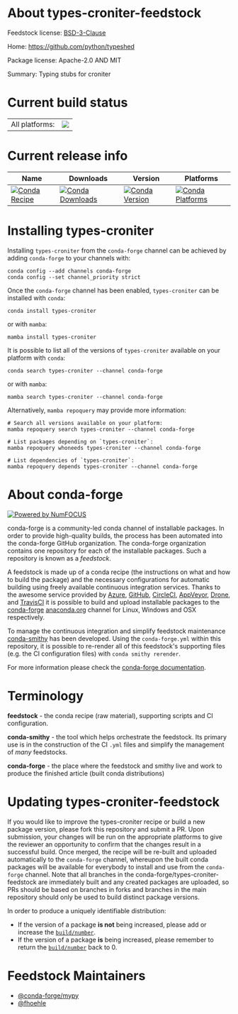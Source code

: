 About types-croniter-feedstock
==============================

Feedstock license: [BSD-3-Clause](https://github.com/conda-forge/types-croniter-feedstock/blob/main/LICENSE.txt)

Home: https://github.com/python/typeshed

Package license: Apache-2.0 AND MIT

Summary: Typing stubs for croniter

Current build status
====================


<table><tr><td>All platforms:</td>
    <td>
      <a href="https://dev.azure.com/conda-forge/feedstock-builds/_build/latest?definitionId=13180&branchName=main">
        <img src="https://dev.azure.com/conda-forge/feedstock-builds/_apis/build/status/types-croniter-feedstock?branchName=main">
      </a>
    </td>
  </tr>
</table>

Current release info
====================

| Name | Downloads | Version | Platforms |
| --- | --- | --- | --- |
| [![Conda Recipe](https://img.shields.io/badge/recipe-types--croniter-green.svg)](https://anaconda.org/conda-forge/types-croniter) | [![Conda Downloads](https://img.shields.io/conda/dn/conda-forge/types-croniter.svg)](https://anaconda.org/conda-forge/types-croniter) | [![Conda Version](https://img.shields.io/conda/vn/conda-forge/types-croniter.svg)](https://anaconda.org/conda-forge/types-croniter) | [![Conda Platforms](https://img.shields.io/conda/pn/conda-forge/types-croniter.svg)](https://anaconda.org/conda-forge/types-croniter) |

Installing types-croniter
=========================

Installing `types-croniter` from the `conda-forge` channel can be achieved by adding `conda-forge` to your channels with:

```
conda config --add channels conda-forge
conda config --set channel_priority strict
```

Once the `conda-forge` channel has been enabled, `types-croniter` can be installed with `conda`:

```
conda install types-croniter
```

or with `mamba`:

```
mamba install types-croniter
```

It is possible to list all of the versions of `types-croniter` available on your platform with `conda`:

```
conda search types-croniter --channel conda-forge
```

or with `mamba`:

```
mamba search types-croniter --channel conda-forge
```

Alternatively, `mamba repoquery` may provide more information:

```
# Search all versions available on your platform:
mamba repoquery search types-croniter --channel conda-forge

# List packages depending on `types-croniter`:
mamba repoquery whoneeds types-croniter --channel conda-forge

# List dependencies of `types-croniter`:
mamba repoquery depends types-croniter --channel conda-forge
```


About conda-forge
=================

[![Powered by
NumFOCUS](https://img.shields.io/badge/powered%20by-NumFOCUS-orange.svg?style=flat&colorA=E1523D&colorB=007D8A)](https://numfocus.org)

conda-forge is a community-led conda channel of installable packages.
In order to provide high-quality builds, the process has been automated into the
conda-forge GitHub organization. The conda-forge organization contains one repository
for each of the installable packages. Such a repository is known as a *feedstock*.

A feedstock is made up of a conda recipe (the instructions on what and how to build
the package) and the necessary configurations for automatic building using freely
available continuous integration services. Thanks to the awesome service provided by
[Azure](https://azure.microsoft.com/en-us/services/devops/), [GitHub](https://github.com/),
[CircleCI](https://circleci.com/), [AppVeyor](https://www.appveyor.com/),
[Drone](https://cloud.drone.io/welcome), and [TravisCI](https://travis-ci.com/)
it is possible to build and upload installable packages to the
[conda-forge](https://anaconda.org/conda-forge) [anaconda.org](https://anaconda.org/)
channel for Linux, Windows and OSX respectively.

To manage the continuous integration and simplify feedstock maintenance
[conda-smithy](https://github.com/conda-forge/conda-smithy) has been developed.
Using the ``conda-forge.yml`` within this repository, it is possible to re-render all of
this feedstock's supporting files (e.g. the CI configuration files) with ``conda smithy rerender``.

For more information please check the [conda-forge documentation](https://conda-forge.org/docs/).

Terminology
===========

**feedstock** - the conda recipe (raw material), supporting scripts and CI configuration.

**conda-smithy** - the tool which helps orchestrate the feedstock.
                   Its primary use is in the construction of the CI ``.yml`` files
                   and simplify the management of *many* feedstocks.

**conda-forge** - the place where the feedstock and smithy live and work to
                  produce the finished article (built conda distributions)


Updating types-croniter-feedstock
=================================

If you would like to improve the types-croniter recipe or build a new
package version, please fork this repository and submit a PR. Upon submission,
your changes will be run on the appropriate platforms to give the reviewer an
opportunity to confirm that the changes result in a successful build. Once
merged, the recipe will be re-built and uploaded automatically to the
`conda-forge` channel, whereupon the built conda packages will be available for
everybody to install and use from the `conda-forge` channel.
Note that all branches in the conda-forge/types-croniter-feedstock are
immediately built and any created packages are uploaded, so PRs should be based
on branches in forks and branches in the main repository should only be used to
build distinct package versions.

In order to produce a uniquely identifiable distribution:
 * If the version of a package **is not** being increased, please add or increase
   the [``build/number``](https://docs.conda.io/projects/conda-build/en/latest/resources/define-metadata.html#build-number-and-string).
 * If the version of a package **is** being increased, please remember to return
   the [``build/number``](https://docs.conda.io/projects/conda-build/en/latest/resources/define-metadata.html#build-number-and-string)
   back to 0.

Feedstock Maintainers
=====================

* [@conda-forge/mypy](https://github.com/conda-forge/mypy/)
* [@fhoehle](https://github.com/fhoehle/)

